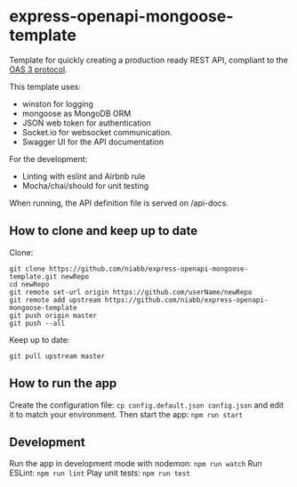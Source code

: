# express-openapi-mongoose-template
Template for quickly creating a production ready REST API, compliant to the [OAS 3 protocol](https://swagger.io/specification/).

This template uses:
* winston for logging
* mongoose as MongoDB ORM
* JSON web token for authentication
* Socket.io for websocket communication.
* Swagger UI for the API documentation

For the development:
* Linting with eslint and Airbnb rule
* Mocha/chai/should for unit testing

When running, the API definition file is served on /api-docs.

## How to clone and keep up to date
Clone:
```
git clone https://github.com/niabb/express-openapi-mongoose-template.git newRepo
cd newRepo
git remote set-url origin https://github.com/userName/newRepo
git remote add upstream https://github.com/niabb/express-openapi-mongoose-template
git push origin master
git push --all
```
Keep up to date:
```
git pull upstream master
```

## How to run the app
Create the configuration file: `cp config.default.json config.json`
and edit it to match your environment.
Then start the app: `npm run start`

## Development
Run the app in development mode with nodemon: `npm run watch`
Run ESLint: `npm run lint`
Play unit tests: `npm run test`